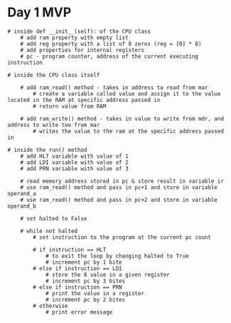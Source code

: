 # Day 1 MVP

    # inside def __init__(self): of the CPU class
        # add ram property with empty list
        # add reg property with a list of 8 zeros (reg = [0] * 8)
        # add properties for internal registers
        # pc - program counter, address of the current executing instruction

    # inside the CPU class itself

        # add ram_read() method - takes in address to read from mar
            # create a variable called value and assign it to the value located in the RAM at specific address passed in
            # return value from RAM

        # add ram_write() method - takes in value to write from mdr, and address to write too from mar
            # writes the value to the ram at the specific address passed in

    # inside the run() method
        # add HLT variable with value of 1
        # add LDI variable with value of 2
        # add PRN variable with value of 3

        # read memory address stored in pc & store result in variable ir
        # use ram_read() method and pass in pc+1 and store in variable operand_a
        # use ram_read() method and pass in pc+2 and store in variable operand_b
        
        # set halted to False

        # while not halted
            # set instruction to the program at the current pc count

            # if instruction == HLT 
                # to exit the loop by changing halted to True
                # increment pc by 1 bite
            # else if instruction == LDI
                # store the 8 value in a given register
                # increment pc by 3 bites
            # else if instruction == PRN
                # print the value in a register
                # increment pc by 2 bites
            # otherwise
                # print error message